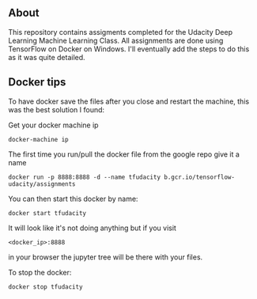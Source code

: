 ## About

This repository contains assigments completed for the Udacity Deep Learning Machine Learning Class.  All assignments are done using TensorFlow on Docker on Windows. I'll eventually add the steps to do this as it was quite detailed.

## Docker tips 

To have docker save the files after you close and restart the machine, this was the best solution I found:

Get your docker machine ip

``` docker-machine ip ```


The first time you run/pull the docker file from the google repo give it a name

``` docker run -p 8888:8888 -d --name tfudacity b.gcr.io/tensorflow-udacity/assignments ```


You can then start this docker by name:

``` docker start tfudacity ```

It will look like it's not doing anything but if you visit


``` <docker_ip>:8888 ```


in your browser the jupyter tree will be there with your files. 


To stop the docker: 

``` docker stop tfudacity ```

